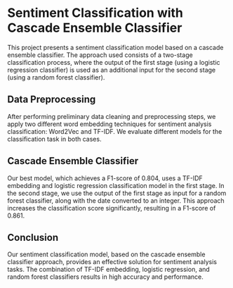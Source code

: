 # Sentiment Classification with Cascade Ensemble Classifier
This project presents a sentiment classification model based on a cascade ensemble classifier. The approach used consists of a two-stage classification process, where the output of the first stage (using a logistic regression classifier) is used as an additional input for the second stage (using a random forest classifier).

## Data Preprocessing
After performing preliminary data cleaning and preprocessing steps, we apply two different word embedding techniques for sentiment analysis classification: Word2Vec and TF-IDF. We evaluate different models for the classification task in both cases.

## Cascade Ensemble Classifier
Our best model, which achieves a F1-score of 0.804, uses a TF-IDF embedding and logistic regression classification model in the first stage. In the second stage, we use the output of the first stage as input for a random forest classifier, along with the date converted to an integer. This approach increases the classification score significantly, resulting in a F1-score of 0.861.

## Conclusion
Our sentiment classification model, based on the cascade ensemble classifier approach, provides an effective solution for sentiment analysis tasks. The combination of TF-IDF embedding, logistic regression, and random forest classifiers results in high accuracy and performance.
